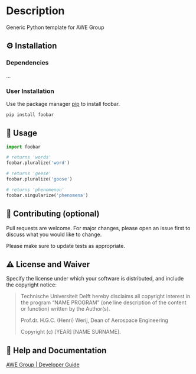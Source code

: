 # Description
Generic Python template for AWE Group

## :gear: Installation

### Dependencies
...

### User Installation
Use the package manager [pip](https://pip.pypa.io/en/stable/) to install foobar.

```bash
pip install foobar
```

## :eyes: Usage

```python
import foobar

# returns 'words'
foobar.pluralize('word')

# returns 'geese'
foobar.pluralize('goose')

# returns 'phenomenon'
foobar.singularize('phenomena')
```
## :wave: Contributing (optional)

Pull requests are welcome. For major changes, please open an issue first
to discuss what you would like to change.

Please make sure to update tests as appropriate.

## :warning: License and Waiver

Specify the license under which your software is distributed, and include the copyright notice:

> Technische Universiteit Delft hereby disclaims all copyright interest in the program “NAME PROGRAM” (one line description of the content or function) written by the Author(s).
> 
> Prof.dr. H.G.C. (Henri) Werij, Dean of Aerospace Engineering
> 
> Copyright (c) [YEAR] [NAME SURNAME].

## :gem: Help and Documentation
[AWE Group | Developer Guide](https://awegroup.github.io/developer-guide/)


